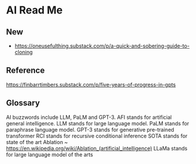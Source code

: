 # AI Read Me

## New

* https://oneusefulthing.substack.com/p/a-quick-and-sobering-guide-to-cloning

## Reference

https://finbarrtimbers.substack.com/p/five-years-of-progress-in-gpts


## Glossary

AI buzzwords include LLM, PaLM and GPT-3.
AFI stands for artificial general intelligence.
LLM stands for large language model.
PaLM stands for paraphrase language model.
GPT-3 stands for generative pre-trained transformer
RCI stands for recursive conditional inference
SOTA stands for state of the art
Ablation ~ https://en.wikipedia.org/wiki/Ablation_(artificial_intelligence)
LLaMa stands for large language model of the arts
